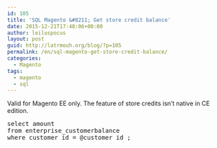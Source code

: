 ```yaml
---
id: 105
title: 'SQL Magento &#8211; Get store credit balance'
date: 2015-12-21T17:48:06+00:00
author: leiluspocus
layout: post
guid: http://latrmouh.org/blog/?p=105
permalink: /en/sql-magento-get-store-credit-balance/
categories:
  - Magento
tags:
  - magento
  - sql
---
```

Valid for Magento EE only. The feature of store credits isn&rsquo;t native in CE edition.

<pre class="EnlighterJSRAW" data-enlighter-language="sql">select amount 
from enterprise_customerbalance 
where customer_id = @customer_id ;</pre>

&nbsp;

<!-- AddThis Advanced Settings generic via filter on the_content -->

<!-- AddThis Share Buttons generic via filter on the_content -->